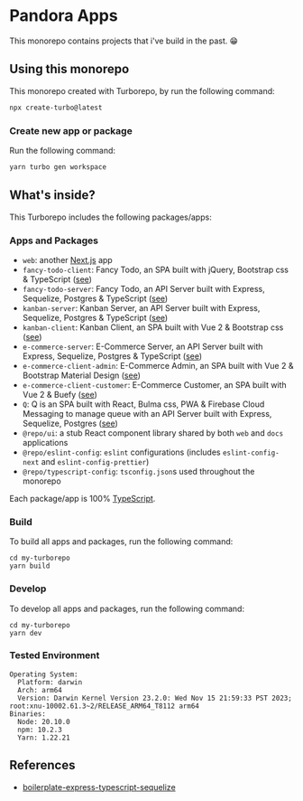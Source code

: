 # Pandora Apps

This monorepo contains projects that i've build in the past. 😁

## Using this monorepo

This monorepo created with Turborepo, by run the following command:

```sh
npx create-turbo@latest
```

### Create new app or package

Run the following command:
```sh
yarn turbo gen workspace
```

## What's inside?

This Turborepo includes the following packages/apps:

### Apps and Packages

- `web`: another [Next.js](https://nextjs.org/) app
- `fancy-todo-client`: Fancy Todo, an SPA built with jQuery, Bootstrap css & TypeScript ([see](https://github.com/<REPO>/apps/fancy-todo-client/README.md))
- `fancy-todo-server`: Fancy Todo, an API Server built with Express, Sequelize, Postgres & TypeScript ([see](https://github.com/<REPO>/apps/fancy-todo-server/README.md))
- `kanban-server`: Kanban Server, an API Server built with Express, Sequelize, Postgres & TypeScript ([see](https://github.com/<REPO>/apps/kanban-server/README.md))
- `kanban-client`: Kanban Client, an SPA built with Vue 2 & Bootstrap css ([see](https://github.com/<REPO>/apps/kanban-client/README.md))
- `e-commerce-server`: E-Commerce Server, an API Server built with Express, Sequelize, Postgres & TypeScript ([see](https://github.com/<REPO>/apps/ecommerce-server/README.md))
- `e-commerce-client-admin`: E-Commerce Admin, an SPA built with Vue 2 & Bootstrap Material Design ([see](https://github.com/<REPO>/apps/ecommerce-client-admin/README.md))
- `e-commerce-client-customer`: E-Commerce Customer, an SPA built with Vue 2 & Buefy ([see](https://github.com/<REPO>/apps/ecommerce-client-customer/README.md))
- `Q`: Q is an SPA built with React, Bulma css, PWA & Firebase Cloud Messaging to manage queue with an API Server built with Express, Sequelize, Postgres ([see](https://github.com/Hacktiv8-Q/Q))
- `@repo/ui`: a stub React component library shared by both `web` and `docs` applications
- `@repo/eslint-config`: `eslint` configurations (includes `eslint-config-next` and `eslint-config-prettier`)
- `@repo/typescript-config`: `tsconfig.json`s used throughout the monorepo

Each package/app is 100% [TypeScript](https://www.typescriptlang.org/).

### Build

To build all apps and packages, run the following command:

```
cd my-turborepo
yarn build
```

### Develop

To develop all apps and packages, run the following command:

```
cd my-turborepo
yarn dev
```

### Tested Environment
```
Operating System:
  Platform: darwin
  Arch: arm64
  Version: Darwin Kernel Version 23.2.0: Wed Nov 15 21:59:33 PST 2023; root:xnu-10002.61.3~2/RELEASE_ARM64_T8112 arm64
Binaries:
  Node: 20.10.0
  npm: 10.2.3
  Yarn: 1.22.21
```

## References
- [boilerplate-express-typescript-sequelize](https://github.com/RobbeCl/boilerplate-express-typescript-sequelize)
